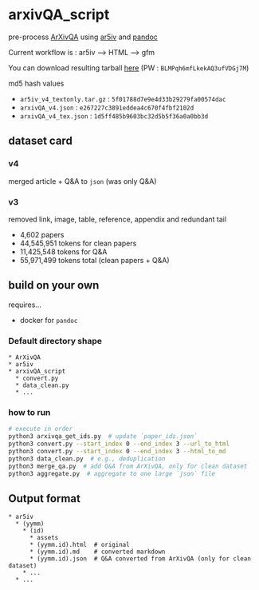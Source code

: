 # arxivQA_script
pre-process [ArXivQA](https://github.com/taesiri/ArXivQA) using [ar5iv](https://ar5iv.labs.arxiv.org/) and [pandoc](https://pandoc.org/index.html)

Current workflow is : ar5iv --> HTML --> gfm

You can download resulting tarball [here](https://1drv.ms/f/s!AuG8P2rNajS4uWSlSNtoIZNyHG4E?e=b9Ua10) (PW : `BLMPqh6mfLkekAQ3ufVDGj7M`)

md5 hash values
* `ar5iv_v4_textonly.tar.gz` : `5f01788d7e9e4d33b29279fa00574dac`
* `arxivQA_v4.json` : `e267227c3891eddea4c670f4fbf2102d`
* `arxivQA_v4_tex.json` : `1d5ff485b9603bc32d5b5f36a0a0bb3d`

## dataset card
### v4
merged article + Q&A to `json` (was only Q&A)

### v3
removed link, image, table, reference, appendix and redundant tail
* 4,602 papers
* 44,545,951 tokens for clean papers
* 11,425,548 tokens for Q&A
* 55,971,499 tokens total (clean papers + Q&A)

## build on your own
requires...
* docker for `pandoc`

### Default directory shape
```
* ArXivQA
* ar5iv
* arxivQA_script
  * convert.py
  * data_clean.py
  * ...
```

### how to run
```bash
# execute in order
python3 arxivqa_get_ids.py  # update `paper_ids.json`
python3 convert.py --start_index 0 --end_index 3 --url_to_html
python3 convert.py --start_index 0 --end_index 3 --html_to_md
python3 data_clean.py  # e.g., deduplication
python3 merge_qa.py  # add Q&A from ArXivQA, only for clean dataset
python3 aggregate.py  # aggregate to one large `json` file
```

## Output format
```
* ar5iv
  * (yymm)
    * (id)
      * assets
      * (yymm.id).html  # original
      * (yymm.id).md    # converted markdown
      * (yymm.id).json  # Q&A converted from ArXivQA (only for clean dataset)
    * ...
  * ...
```
